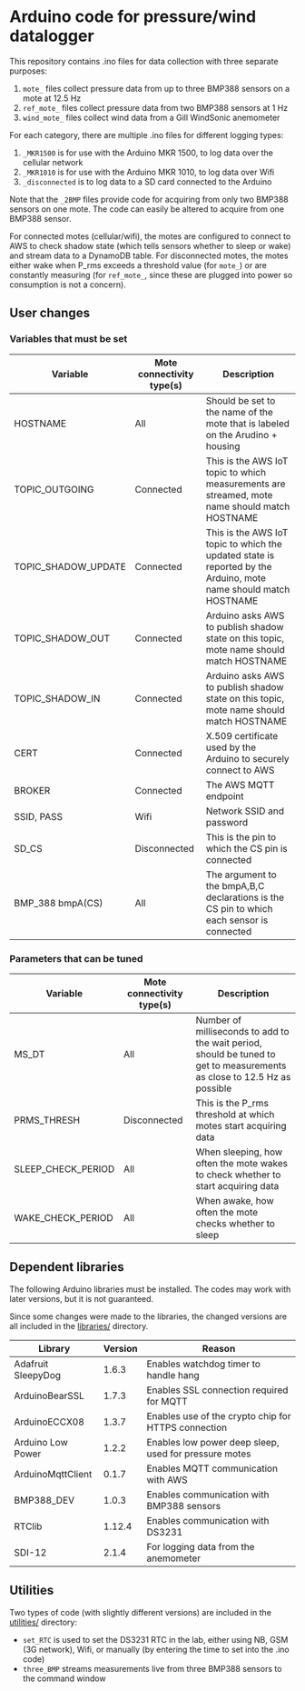 # Arduino code for pressure/wind datalogger

This repository contains .ino files for data collection with three separate purposes:
1. `mote_` files collect pressure data from up to three BMP388 sensors on a mote at 12.5 Hz
2. `ref_mote_` files collect pressure data from two BMP388 sensors at 1 Hz
3. `wind_mote_` files collect wind data from a Gill WindSonic anemometer

For each category, there are multiple .ino files for different logging types:
1. `_MKR1500` is for use with the Arduino MKR 1500, to log data over the cellular network
2. `_MKR1010` is for use with the Arduino MKR 1010, to log data over Wifi
3. `_disconnected` is to log data to a SD card connected to the Arduino

Note that the `_2BMP` files provide code for acquiring from only two BMP388 sensors on one mote. The code can easily be altered to acquire from one BMP388 sensor.

For connected motes (cellular/wifi), the motes are configured to connect to AWS to check shadow state (which tells sensors whether to sleep or wake) and stream data to a DynamoDB table. For disconnected motes, the motes either wake when P_rms exceeds a threshold value (for `mote_`) or are constantly measuring (for `ref_mote_`, since these are plugged into power so consumption is not a concern).

## User changes
### Variables that must be set
| Variable | Mote connectivity type(s) | Description |
| -------- | ------------------------- | ----------- |
| HOSTNAME | All | Should be set to the name of the mote that is labeled on the Arudino + housing |
| TOPIC_OUTGOING | Connected | This is the AWS IoT topic to which measurements are streamed, mote name should match HOSTNAME |
| TOPIC_SHADOW_UPDATE | Connected | This is the AWS IoT topic to which the updated state is reported by the Arduino, mote name should match HOSTNAME |
| TOPIC_SHADOW_OUT | Connected | Arduino asks AWS to publish shadow state on this topic, mote name should match HOSTNAME |
| TOPIC_SHADOW_IN | Connected | Arduino asks AWS to publish shadow state on this topic, mote name should match HOSTNAME |
| CERT | Connected | X.509 certificate used by the Arduino to securely connect to AWS |
| BROKER | Connected | The AWS MQTT endpoint |
| SSID, PASS | Wifi | Network SSID and password |
| SD_CS | Disconnected | This is the pin to which the CS pin is connected |
| BMP_388 bmpA(CS) | All | The argument to the bmpA,B,C declarations is the CS pin to which each sensor is connected |

### Parameters that can be tuned
| Variable | Mote connectivity type(s) | Description |
| -------- | ------------------------- | ----------- |
| MS_DT | All | Number of milliseconds to add to the wait period, should be tuned to get to measurements as close to 12.5 Hz as possible |
| PRMS_THRESH | Disconnected | This is the P_rms threshold at which motes start acquiring data
| SLEEP_CHECK_PERIOD | All | When sleeping, how often the mote wakes to check whether to start acquiring data
| WAKE_CHECK_PERIOD | All | When awake, how often the mote checks whether to sleep


## Dependent libraries
The following Arduino libraries must be installed. The codes may work with later versions, but it is not guaranteed.

Since some changes were made to the libraries, the changed versions are all included in the [libraries/](libraries/) directory.

| Library | Version | Reason |
| ------- | ------- | ------ | 
| Adafruit SleepyDog | 1.6.3 | Enables watchdog timer to handle hang |
| ArduinoBearSSL | 1.7.3 | Enables SSL connection required for MQTT |
| ArduinoECCX08 | 1.3.7 | Enables use of the crypto chip for HTTPS connection |
| Arduino Low Power | 1.2.2 | Enables low power deep sleep, used for pressure motes |
| ArduinoMqttClient | 0.1.7 | Enables MQTT communication with AWS |
| BMP388_DEV | 1.0.3 | Enables communication with BMP388 sensors |
| RTClib | 1.12.4 | Enables communication with DS3231 |
| SDI-12 | 2.1.4 | For logging data from the anemometer |

## Utilities
Two types of code (with slightly different versions) are included in the [utilities/](utilities/) directory:
- `set_RTC` is used to set the DS3231 RTC in the lab, either using NB, GSM (3G network), Wifi, or manually (by entering the time to set into the .ino code)
- `three_BMP` streams measurements live from three BMP388 sensors to the command window
